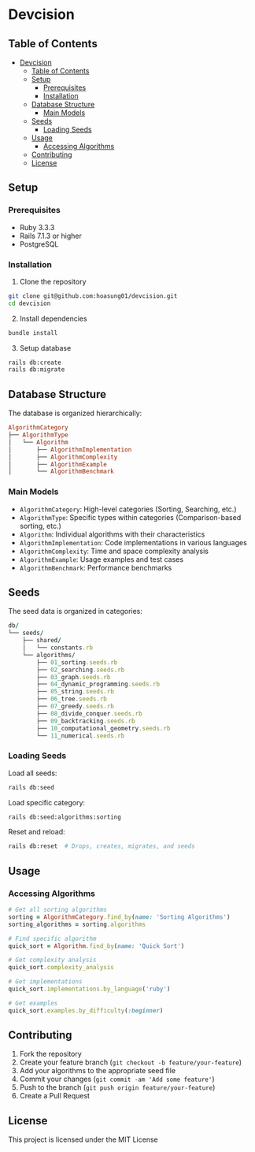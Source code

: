 # Devcision

## Table of Contents

- [Devcision](#devcision)
  - [Table of Contents](#table-of-contents)
  - [Setup](#setup)
    - [Prerequisites](#prerequisites)
    - [Installation](#installation)
  - [Database Structure](#database-structure)
    - [Main Models](#main-models)
  - [Seeds](#seeds)
    - [Loading Seeds](#loading-seeds)
  - [Usage](#usage)
    - [Accessing Algorithms](#accessing-algorithms)
  - [Contributing](#contributing)
  - [License](#license)

## Setup

### Prerequisites

- Ruby 3.3.3
- Rails 7.1.3 or higher
- PostgreSQL

### Installation

1. Clone the repository

```bash
git clone git@github.com:hoasung01/devcision.git
cd devcision
```

2. Install dependencies

```bash
bundle install
```

3. Setup database

```bash
rails db:create
rails db:migrate
```

## Database Structure

The database is organized hierarchically:

```ruby
AlgorithmCategory
├── AlgorithmType
│   └── Algorithm
│       ├── AlgorithmImplementation
│       ├── AlgorithmComplexity
│       ├── AlgorithmExample
│       └── AlgorithmBenchmark
```

### Main Models

- `AlgorithmCategory`: High-level categories (Sorting, Searching, etc.)
- `AlgorithmType`: Specific types within categories (Comparison-based sorting, etc.)
- `Algorithm`: Individual algorithms with their characteristics
- `AlgorithmImplementation`: Code implementations in various languages
- `AlgorithmComplexity`: Time and space complexity analysis
- `AlgorithmExample`: Usage examples and test cases
- `AlgorithmBenchmark`: Performance benchmarks

## Seeds

The seed data is organized in categories:

```ruby
db/
└── seeds/
    ├── shared/
    │   └── constants.rb
    └── algorithms/
        ├── 01_sorting.seeds.rb
        ├── 02_searching.seeds.rb
        ├── 03_graph.seeds.rb
        ├── 04_dynamic_programming.seeds.rb
        ├── 05_string.seeds.rb
        ├── 06_tree.seeds.rb
        ├── 07_greedy.seeds.rb
        ├── 08_divide_conquer.seeds.rb
        ├── 09_backtracking.seeds.rb
        ├── 10_computational_geometry.seeds.rb
        └── 11_numerical.seeds.rb
```

### Loading Seeds

Load all seeds:

```bash
rails db:seed
```

Load specific category:

```bash
rails db:seed:algorithms:sorting
```

Reset and reload:

```bash
rails db:reset  # Drops, creates, migrates, and seeds
```

## Usage

### Accessing Algorithms

```ruby
# Get all sorting algorithms
sorting = AlgorithmCategory.find_by(name: 'Sorting Algorithms')
sorting_algorithms = sorting.algorithms

# Find specific algorithm
quick_sort = Algorithm.find_by(name: 'Quick Sort')

# Get complexity analysis
quick_sort.complexity_analysis

# Get implementations
quick_sort.implementations.by_language('ruby')

# Get examples
quick_sort.examples.by_difficulty(:beginner)
```

## Contributing

1. Fork the repository
2. Create your feature branch (`git checkout -b feature/your-feature`)
3. Add your algorithms to the appropriate seed file
4. Commit your changes (`git commit -am 'Add some feature'`)
5. Push to the branch (`git push origin feature/your-feature`)
6. Create a Pull Request

## License

This project is licensed under the MIT License
